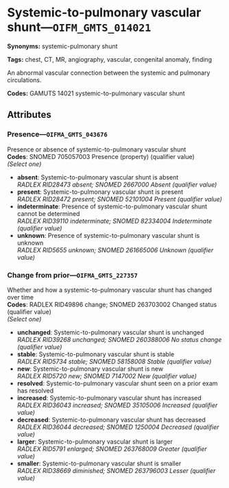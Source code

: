 # Systemic-to-pulmonary vascular shunt—`OIFM_GMTS_014021`

**Synonyms:** systemic-pulmonary shunt

**Tags:** chest, CT, MR, angiography, vascular, congenital anomaly, finding

An abnormal vascular connection between the systemic and pulmonary circulations.

**Codes:** GAMUTS 14021 systemic-to-pulmonary vascular shunt

## Attributes

### Presence—`OIFMA_GMTS_043676`

Presence or absence of systemic-to-pulmonary vascular shunt  
**Codes**: SNOMED 705057003 Presence (property) (qualifier value)  
*(Select one)*

- **absent**: Systemic-to-pulmonary vascular shunt is absent  
_RADLEX RID28473 absent; SNOMED 2667000 Absent (qualifier value)_
- **present**: Systemic-to-pulmonary vascular shunt is present  
_RADLEX RID28472 present; SNOMED 52101004 Present (qualifier value)_
- **indeterminate**: Presence of systemic-to-pulmonary vascular shunt cannot be determined  
_RADLEX RID39110 indeterminate; SNOMED 82334004 Indeterminate (qualifier value)_
- **unknown**: Presence of systemic-to-pulmonary vascular shunt is unknown  
_RADLEX RID5655 unknown; SNOMED 261665006 Unknown (qualifier value)_

### Change from prior—`OIFMA_GMTS_227357`

Whether and how a systemic-to-pulmonary vascular shunt has changed over time  
**Codes**: RADLEX RID49896 change; SNOMED 263703002 Changed status (qualifier value)  
*(Select one)*

- **unchanged**: Systemic-to-pulmonary vascular shunt is unchanged  
_RADLEX RID39268 unchanged; SNOMED 260388006 No status change (qualifier value)_
- **stable**: Systemic-to-pulmonary vascular shunt is stable  
_RADLEX RID5734 stable; SNOMED 58158008 Stable (qualifier value)_
- **new**: Systemic-to-pulmonary vascular shunt is new  
_RADLEX RID5720 new; SNOMED 7147002 New (qualifier value)_
- **resolved**: Systemic-to-pulmonary vascular shunt seen on a prior exam has resolved  
- **increased**: Systemic-to-pulmonary vascular shunt has increased  
_RADLEX RID36043 increased; SNOMED 35105006 Increased (qualifier value)_
- **decreased**: Systemic-to-pulmonary vascular shunt has decreased  
_RADLEX RID36044 decreased; SNOMED 1250004 Decreased (qualifier value)_
- **larger**: Systemic-to-pulmonary vascular shunt is larger  
_RADLEX RID5791 enlarged; SNOMED 263768009 Greater (qualifier value)_
- **smaller**: Systemic-to-pulmonary vascular shunt is smaller  
_RADLEX RID38669 diminished; SNOMED 263796003 Lesser (qualifier value)_